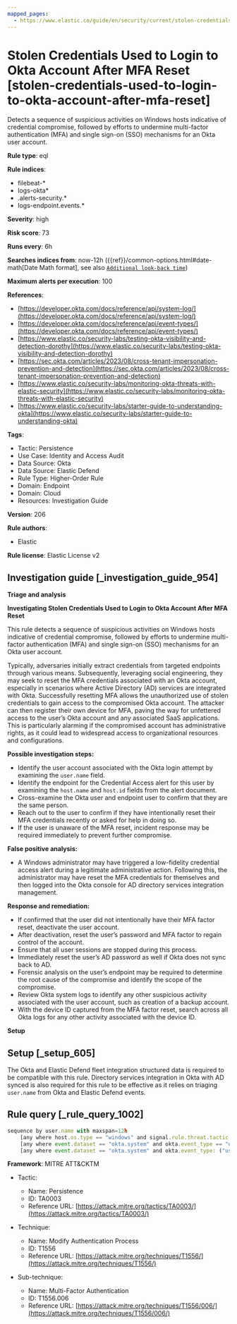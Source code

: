```yaml
---
mapped_pages:
  - https://www.elastic.co/guide/en/security/current/stolen-credentials-used-to-login-to-okta-account-after-mfa-reset.html
---
```


# Stolen Credentials Used to Login to Okta Account After MFA Reset [stolen-credentials-used-to-login-to-okta-account-after-mfa-reset]

Detects a sequence of suspicious activities on Windows hosts indicative of credential compromise, followed by efforts to undermine multi-factor authentication (MFA) and single sign-on (SSO) mechanisms for an Okta user account.

**Rule type**: eql

**Rule indices**:

* filebeat-*
* logs-okta*
* .alerts-security.*
* logs-endpoint.events.*

**Severity**: high

**Risk score**: 73

**Runs every**: 6h

**Searches indices from**: now-12h ({{ref}}/common-options.html#date-math[Date Math format], see also [`Additional look-back time`](docs-content://solutions/security/detect-and-alert/create-detection-rule.md#rule-schedule))

**Maximum alerts per execution**: 100

**References**:

* [https://developer.okta.com/docs/reference/api/system-log/](https://developer.okta.com/docs/reference/api/system-log/)
* [https://developer.okta.com/docs/reference/api/event-types/](https://developer.okta.com/docs/reference/api/event-types/)
* [https://www.elastic.co/security-labs/testing-okta-visibility-and-detection-dorothy](https://www.elastic.co/security-labs/testing-okta-visibility-and-detection-dorothy)
* [https://sec.okta.com/articles/2023/08/cross-tenant-impersonation-prevention-and-detection](https://sec.okta.com/articles/2023/08/cross-tenant-impersonation-prevention-and-detection)
* [https://www.elastic.co/security-labs/monitoring-okta-threats-with-elastic-security](https://www.elastic.co/security-labs/monitoring-okta-threats-with-elastic-security)
* [https://www.elastic.co/security-labs/starter-guide-to-understanding-okta](https://www.elastic.co/security-labs/starter-guide-to-understanding-okta)

**Tags**:

* Tactic: Persistence
* Use Case: Identity and Access Audit
* Data Source: Okta
* Data Source: Elastic Defend
* Rule Type: Higher-Order Rule
* Domain: Endpoint
* Domain: Cloud
* Resources: Investigation Guide

**Version**: 206

**Rule authors**:

* Elastic

**Rule license**: Elastic License v2

## Investigation guide [_investigation_guide_954]

**Triage and analysis**

**Investigating Stolen Credentials Used to Login to Okta Account After MFA Reset**

This rule detects a sequence of suspicious activities on Windows hosts indicative of credential compromise, followed by efforts to undermine multi-factor authentication (MFA) and single sign-on (SSO) mechanisms for an Okta user account.

Typically, adversaries initially extract credentials from targeted endpoints through various means. Subsequently, leveraging social engineering, they may seek to reset the MFA credentials associated with an Okta account, especially in scenarios where Active Directory (AD) services are integrated with Okta. Successfully resetting MFA allows the unauthorized use of stolen credentials to gain access to the compromised Okta account. The attacker can then register their own device for MFA, paving the way for unfettered access to the user’s Okta account and any associated SaaS applications. This is particularly alarming if the compromised account has administrative rights, as it could lead to widespread access to organizational resources and configurations.

**Possible investigation steps:**

* Identify the user account associated with the Okta login attempt by examining the `user.name` field.
* Identify the endpoint for the Credential Access alert for this user by examining the `host.name` and `host.id` fields from the alert document.
* Cross-examine the Okta user and endpoint user to confirm that they are the same person.
* Reach out to the user to confirm if they have intentionally reset their MFA credentials recently or asked for help in doing so.
* If the user is unaware of the MFA reset, incident response may be required immediately to prevent further compromise.

**False positive analysis:**

* A Windows administrator may have triggered a low-fidelity credential access alert during a legitimate administrative action. Following this, the administrator may have reset the MFA credentials for themselves and then logged into the Okta console for AD directory services integration management.

**Response and remediation:**

* If confirmed that the user did not intentionally have their MFA factor reset, deactivate the user account.
* After deactivation, reset the user’s password and MFA factor to regain control of the account.
* Ensure that all user sessions are stopped during this process.
* Immediately reset the user’s AD password as well if Okta does not sync back to AD.
* Forensic analysis on the user’s endpoint may be required to determine the root cause of the compromise and identify the scope of the compromise.
* Review Okta system logs to identify any other suspicious activity associated with the user account, such as creation of a backup account.
* With the device ID captured from the MFA factor reset, search across all Okta logs for any other activity associated with the device ID.

**Setup**


## Setup [_setup_605]

The Okta and Elastic Defend fleet integration structured data is required to be compatible with this rule. Directory services integration in Okta with AD synced is also required for this rule to be effective as it relies on triaging `user.name` from Okta and Elastic Defend events.


## Rule query [_rule_query_1002]

```js
sequence by user.name with maxspan=12h
    [any where host.os.type == "windows" and signal.rule.threat.tactic.name == "Credential Access"]
    [any where event.dataset == "okta.system" and okta.event_type == "user.mfa.factor.update"]
    [any where event.dataset == "okta.system" and okta.event_type: ("user.session.start", "user.authentication*")]
```

**Framework**: MITRE ATT&CKTM

* Tactic:

    * Name: Persistence
    * ID: TA0003
    * Reference URL: [https://attack.mitre.org/tactics/TA0003/](https://attack.mitre.org/tactics/TA0003/)

* Technique:

    * Name: Modify Authentication Process
    * ID: T1556
    * Reference URL: [https://attack.mitre.org/techniques/T1556/](https://attack.mitre.org/techniques/T1556/)

* Sub-technique:

    * Name: Multi-Factor Authentication
    * ID: T1556.006
    * Reference URL: [https://attack.mitre.org/techniques/T1556/006/](https://attack.mitre.org/techniques/T1556/006/)



